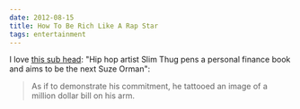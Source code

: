 ```yaml
---
date: 2012-08-15
title: How To Be Rich Like A Rap Star
tags: entertainment
---
```


I love [this sub head](https://money.usnews.com/money/blogs/alpha-consumer/2012/08/14/how-to-be-rich-like-a-rap-star?fbclid=IwAR1U3NCBQ_4i99Ha2MiWdRbzr80AkcE1erxW8dBkoHo3SeJTi8yMafA3Npo): "Hip hop artist Slim Thug pens a personal finance book and aims to be the next Suze Orman":

> As if to demonstrate his commitment, he tattooed an image of a million dollar bill on his arm.